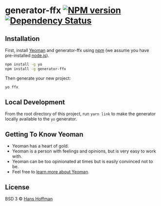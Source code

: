 # generator-ffx [![NPM version][npm-image]][npm-url] [![Dependency Status][daviddm-image]][daviddm-url]

>

## Installation

First, install [Yeoman](http://yeoman.io) and generator-ffx using [npm](https://www.npmjs.com/) (we assume you have pre-installed [node.js](https://nodejs.org/)).

```bash
npm install -g yo
npm install -g generator-ffx
```

Then generate your new project:

```bash
yo ffx
```

## Local Development

From the root directory of this project, run `yarn link` to make the generator locally available to the `yo` generator.

## Getting To Know Yeoman

- Yeoman has a heart of gold.
- Yeoman is a person with feelings and opinions, but is very easy to work with.
- Yeoman can be too opinionated at times but is easily convinced not to be.
- Feel free to [learn more about Yeoman](http://yeoman.io/).

## License

BSD 3 © [Hans Hoffman]()

[npm-image]: https://badge.fury.io/js/generator-ffx.svg
[npm-url]: https://npmjs.org/package/generator-ffx
[daviddm-image]: https://david-dm.org/hansjhoffman/generator-ffx.svg?theme=shields.io
[daviddm-url]: https://david-dm.org/hansjhoffman/generator-ffx
